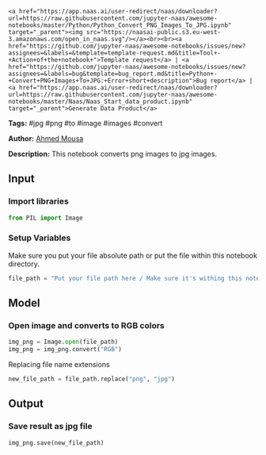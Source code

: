     <a href="https://app.naas.ai/user-redirect/naas/downloader?url=https://raw.githubusercontent.com/jupyter-naas/awesome-notebooks/master/Python/Python_Convert_PNG_Images_To_JPG.ipynb" target="_parent"><img src="https://naasai-public.s3.eu-west-3.amazonaws.com/open_in_naas.svg"/></a><br><br><a href="https://github.com/jupyter-naas/awesome-notebooks/issues/new?assignees=&labels=&template=template-request.md&title=Tool+-+Action+of+the+notebook+">Template request</a> | <a href="https://github.com/jupyter-naas/awesome-notebooks/issues/new?assignees=&labels=bug&template=bug_report.md&title=Python+-+Convert+PNG+Images+To+JPG:+Error+short+description">Bug report</a> | <a href="https://app.naas.ai/user-redirect/naas/downloader?url=https://raw.githubusercontent.com/jupyter-naas/awesome-notebooks/master/Naas/Naas_Start_data_product.ipynb" target="_parent">Generate Data Product</a>

**Tags:** #jpg #png #to #image #images #convert

**Author:** [Ahmed Mousa](https://www.linkedin.com/in/akmousa/)

**Description:** This notebook converts png images to jpg images.

## Input

### Import libraries


```python
from PIL import Image
```

### Setup Variables
Make sure you put your file absolute path or put the file within this notebook directory.


```python
file_path = "Put your file path here / Make sure it's withing this notebook dire"
```

## Model

### Open image and converts to RGB colors


```python
img_png = Image.open(file_path)
img_png = img_png.convert("RGB")
```

Replacing file name extensions


```python
new_file_path = file_path.replace("png", "jpg")
```

## Output

### Save result as jpg file


```python
img_png.save(new_file_path)
```
